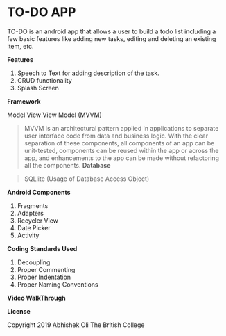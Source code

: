 # TO-DO APP

TO-DO is an android app that allows a user to build a todo list including a few basic features like adding new tasks, editing and deleting an existing item, etc. 

**Features**

1.  Speech to Text for adding description of the task.
2.  CRUD functionality
3. Splash Screen

**Framework**

Model View View Model (MVVM)

> MVVM is an architectural pattern applied in applications to separate user interface code from data and business logic. With the clear separation of these components, all components of an app can be unit-tested, components can be reused within the app or across the app, and enhancements to the app can be made without refactoring all the components.
**Database**

> SQLlite (Usage of Database Access Object)

**Android Components**

1.  Fragments
2.  Adapters
3.  Recycler View
4.  Date Picker
5.  Activity

**Coding Standards Used**

1.  Decoupling
2.  Proper Commenting
3.  Proper Indentation
4.  Proper Naming Conventions

**Video WalkThrough**

**License**

Copyright 2019 Abhishek Oli The British College
